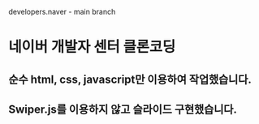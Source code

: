 developers.naver - main branch

# 네이버 개발자 센터 클론코딩
## 순수 html, css, javascript만 이용하여 작업했습니다.
## Swiper.js를 이용하지 않고 슬라이드 구현했습니다.
